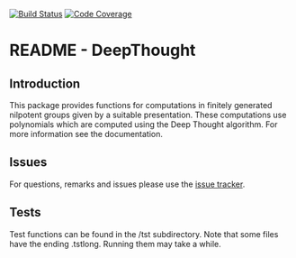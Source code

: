 [![Build Status](https://github.com/gap-packages/DeepThought/workflows/CI/badge.svg?branch=master)](https://github.com/gap-packages/DeepThought/actions?query=workflow%3ACI+branch%3Amaster)
[![Code Coverage](https://codecov.io/github/gap-packages/DeepThought/coverage.svg?branch=master&token=)](https://codecov.io/gh/gap-packages/DeepThought)

# README - DeepThought

## Introduction

This package provides functions for computations in finitely generated
nilpotent groups given by a suitable presentation. These computations use
polynomials which are computed using the Deep Thought algorithm. For more
information see the documentation.

## Issues

For questions, remarks and issues please use the [issue tracker](
https://github.com/gap-packages/DeepThought/issues). 

## Tests

Test functions can be found in the /tst subdirectory. Note that some files
have the ending .tstlong. Running them may take a while.
